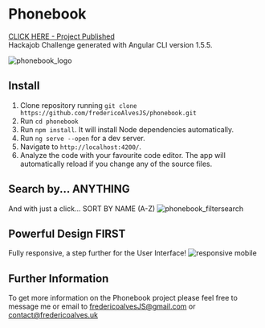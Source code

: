 # Phonebook

[CLICK HERE - Project Published](http://fredericoalves.uk/phonebook/) <br>
Hackajob Challenge generated with Angular CLI version 1.5.5.

![phonebook_logo](https://user-images.githubusercontent.com/31135848/34066840-d782c26e-e20d-11e7-9a30-a83f115c6363.png)


## Install
1. Clone repository running `git clone https://github.com/fredericoAlvesJS/phonebook.git`<br>
2. Run `cd phonebook`
2. Run `npm install`. It will install Node dependencies automatically.
3. Run `ng serve --open` for a dev server.
4. Navigate to `http://localhost:4200/`.
5. Analyze the code with your favourite code editor. The app will automatically reload if you change any of the source files.

## Search by... ANYTHING
And with just a click... SORT BY NAME (A-Z)
![phonebook_filtersearch](https://user-images.githubusercontent.com/31135848/34067286-9b5796b4-e219-11e7-9c2d-cacde936965d.png)

## Powerful Design FIRST
Fully responsive, a step further for the User Interface!
![responsive mobile](https://user-images.githubusercontent.com/31135848/34081243-17fa03c2-e342-11e7-822c-cd20fbfe8f0e.png)


## Further Information

To get more information on the Phonebook project please feel free to message me or email to fredericoalvesJS@gmail.com or contact@fredericoalves.uk
